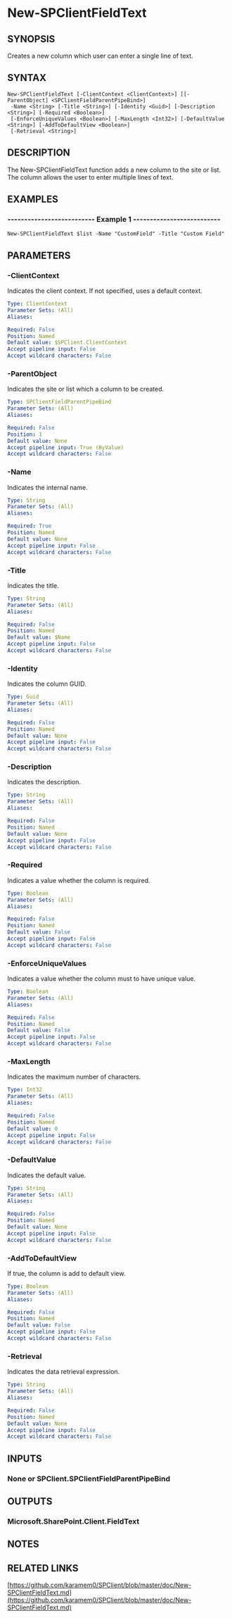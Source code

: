 # New-SPClientFieldText

## SYNOPSIS
Creates a new column which user can enter a single line of text.

## SYNTAX

```
New-SPClientFieldText [-ClientContext <ClientContext>] [[-ParentObject] <SPClientFieldParentPipeBind>]
 -Name <String> [-Title <String>] [-Identity <Guid>] [-Description <String>] [-Required <Boolean>]
 [-EnforceUniqueValues <Boolean>] [-MaxLength <Int32>] [-DefaultValue <String>] [-AddToDefaultView <Boolean>]
 [-Retrieval <String>]
```

## DESCRIPTION
The New-SPClientFieldText function adds a new column to the site or list.
The column allows the user to enter multiple lines of text.

## EXAMPLES

### -------------------------- Example 1 --------------------------
```
New-SPClientFieldText $list -Name "CustomField" -Title "Custom Field"
```

## PARAMETERS

### -ClientContext
Indicates the client context.
If not specified, uses a default context.

```yaml
Type: ClientContext
Parameter Sets: (All)
Aliases: 

Required: False
Position: Named
Default value: $SPClient.ClientContext
Accept pipeline input: False
Accept wildcard characters: False
```

### -ParentObject
Indicates the site or list which a column to be created.

```yaml
Type: SPClientFieldParentPipeBind
Parameter Sets: (All)
Aliases: 

Required: False
Position: 1
Default value: None
Accept pipeline input: True (ByValue)
Accept wildcard characters: False
```

### -Name
Indicates the internal name.

```yaml
Type: String
Parameter Sets: (All)
Aliases: 

Required: True
Position: Named
Default value: None
Accept pipeline input: False
Accept wildcard characters: False
```

### -Title
Indicates the title.

```yaml
Type: String
Parameter Sets: (All)
Aliases: 

Required: False
Position: Named
Default value: $Name
Accept pipeline input: False
Accept wildcard characters: False
```

### -Identity
Indicates the column GUID.

```yaml
Type: Guid
Parameter Sets: (All)
Aliases: 

Required: False
Position: Named
Default value: None
Accept pipeline input: False
Accept wildcard characters: False
```

### -Description
Indicates the description.

```yaml
Type: String
Parameter Sets: (All)
Aliases: 

Required: False
Position: Named
Default value: None
Accept pipeline input: False
Accept wildcard characters: False
```

### -Required
Indicates a value whether the column is required.

```yaml
Type: Boolean
Parameter Sets: (All)
Aliases: 

Required: False
Position: Named
Default value: False
Accept pipeline input: False
Accept wildcard characters: False
```

### -EnforceUniqueValues
Indicates a value whether the column must to have unique value.

```yaml
Type: Boolean
Parameter Sets: (All)
Aliases: 

Required: False
Position: Named
Default value: False
Accept pipeline input: False
Accept wildcard characters: False
```

### -MaxLength
Indicates the maximum number of characters.

```yaml
Type: Int32
Parameter Sets: (All)
Aliases: 

Required: False
Position: Named
Default value: 0
Accept pipeline input: False
Accept wildcard characters: False
```

### -DefaultValue
Indicates the default value.

```yaml
Type: String
Parameter Sets: (All)
Aliases: 

Required: False
Position: Named
Default value: None
Accept pipeline input: False
Accept wildcard characters: False
```

### -AddToDefaultView
If true, the column is add to default view.

```yaml
Type: Boolean
Parameter Sets: (All)
Aliases: 

Required: False
Position: Named
Default value: False
Accept pipeline input: False
Accept wildcard characters: False
```

### -Retrieval
Indicates the data retrieval expression.

```yaml
Type: String
Parameter Sets: (All)
Aliases: 

Required: False
Position: Named
Default value: None
Accept pipeline input: False
Accept wildcard characters: False
```

## INPUTS

### None or SPClient.SPClientFieldParentPipeBind

## OUTPUTS

### Microsoft.SharePoint.Client.FieldText

## NOTES

## RELATED LINKS

[https://github.com/karamem0/SPClient/blob/master/doc/New-SPClientFieldText.md](https://github.com/karamem0/SPClient/blob/master/doc/New-SPClientFieldText.md)

